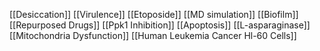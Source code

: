 [[Desiccation]]
[[Virulence]]
[[Etoposide]]
[[MD simulation]]
[[Biofilm]]
[[Repurposed Drugs]]
[[Ppk1 Inhibition]]
[[Apoptosis]]
[[L-asparaginase]]
[[Mitochondria Dysfunction]]
[[Human Leukemia Cancer Hl-60 Cells]]
